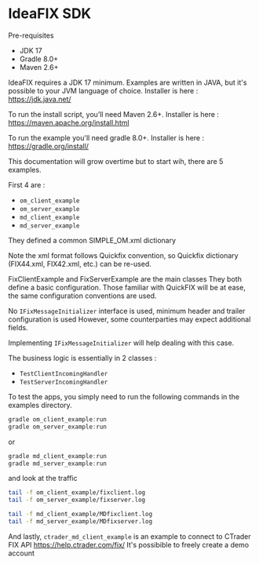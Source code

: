IdeaFIX SDK
===========

Pre-requisites 

* JDK 17
* Gradle 8.0+
* Maven 2.6+

IdeaFIX requires a JDK 17 minimum. Examples are written in JAVA, 
but it's possible to your JVM language of choice.
Installer is here : https://jdk.java.net/

To run the install script, you’ll need Maven 2.6+. 
Installer is here : https://maven.apache.org/install.html

To run the example you'll need gradle 8.0+.
Installer is here : https://gradle.org/install/

This documentation will grow overtime but to start wih, there are 5 examples.

First 4 are :

* ```om_client_example```
* ```om_server_example```
* ```md_client_example```
* ```md_server_example```

They defined a common SIMPLE_OM.xml dictionary

Note the xml format follows Quickfix convention, so Quickfix dictionary
(FIX44.xml, FIX42.xml, etc.) can be re-used.

FixClientExample and FixServerExample are the main classes
They both define a basic configuration. Those familiar with QuickFIX will be at ease,
the same configuration conventions are used.

No ```IFixMessageInitializer``` interface is used, minimum header and trailer configuration is used
However, some counterparties may expect additional fields.

Implementing ```IFixMessageInitializer``` will help dealing with this case.

The business logic is essentially in 2 classes :

* ```TestClientIncomingHandler```
* ```TestServerIncomingHandler```

To test the apps, you simply need to run the following commands in the examples directory.

```groovy  
gradle om_client_example:run
gradle om_server_example:run
```

or 

```groovy  
gradle md_client_example:run
gradle md_server_example:run
```

and look at the traffic

```bash
tail -f om_client_example/fixclient.log
tail -f om_server_example/fixserver.log
```

```bash
tail -f md_client_example/MDfixclient.log
tail -f md_server_example/MDfixserver.log
```

And lastly, ```ctrader_md_client_example``` is an example to connect to CTrader FIX API https://help.ctrader.com/fix/
It's possibible to freely create a demo account

